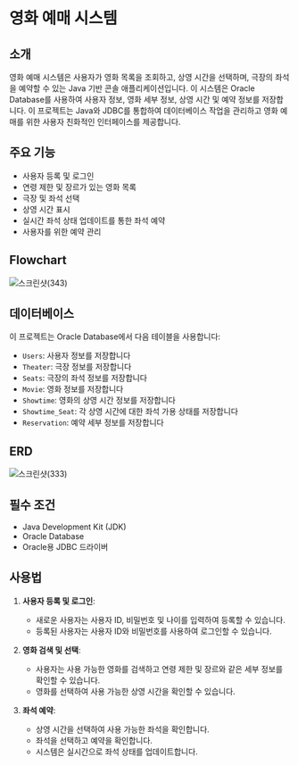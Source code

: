 # 영화 예매 시스템

## 소개

영화 예매 시스템은 사용자가 영화 목록을 조회하고, 상영 시간을 선택하며, 극장의 좌석을 예약할 수 있는 Java 기반 콘솔 애플리케이션입니다. 이 시스템은 Oracle Database를 사용하여 사용자 정보, 영화 세부 정보, 상영 시간 및 예약 정보를 저장합니다. 이 프로젝트는 Java와 JDBC를 통합하여 데이터베이스 작업을 관리하고 영화 예매를 위한 사용자 친화적인 인터페이스를 제공합니다.

## 주요 기능

- 사용자 등록 및 로그인
- 연령 제한 및 장르가 있는 영화 목록
- 극장 및 좌석 선택
- 상영 시간 표시
- 실시간 좌석 상태 업데이트를 통한 좌석 예약
- 사용자를 위한 예약 관리

## Flowchart

![스크린샷(343)](https://github.com/user-attachments/assets/5f54cda3-42ea-4ddc-9214-1b4c32473078)


## 데이터베이스

이 프로젝트는 Oracle Database에서 다음 테이블을 사용합니다:

- `Users`: 사용자 정보를 저장합니다
- `Theater`: 극장 정보를 저장합니다
- `Seats`: 극장의 좌석 정보를 저장합니다
- `Movie`: 영화 정보를 저장합니다
- `Showtime`: 영화의 상영 시간 정보를 저장합니다
- `Showtime_Seat`: 각 상영 시간에 대한 좌석 가용 상태를 저장합니다
- `Reservation`: 예약 세부 정보를 저장합니다

## ERD

![스크린샷(333)](https://github.com/user-attachments/assets/407e0758-2eae-4b42-a04c-5ea65cac7dac)


## 필수 조건

- Java Development Kit (JDK)
- Oracle Database
- Oracle용 JDBC 드라이버



## 사용법

1. **사용자 등록 및 로그인**:
    - 새로운 사용자는 사용자 ID, 비밀번호 및 나이를 입력하여 등록할 수 있습니다.
    - 등록된 사용자는 사용자 ID와 비밀번호를 사용하여 로그인할 수 있습니다.

2. **영화 검색 및 선택**:
    - 사용자는 사용 가능한 영화를 검색하고 연령 제한 및 장르와 같은 세부 정보를 확인할 수 있습니다.
    - 영화를 선택하여 사용 가능한 상영 시간을 확인할 수 있습니다.

3. **좌석 예약**:
    - 상영 시간을 선택하여 사용 가능한 좌석을 확인합니다.
    - 좌석을 선택하고 예약을 확인합니다.
    - 시스템은 실시간으로 좌석 상태를 업데이트합니다.

